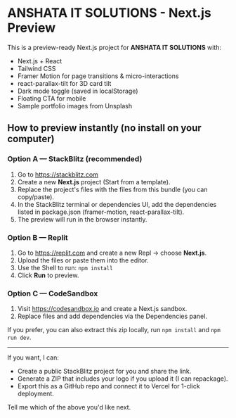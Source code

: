 # ANSHATA IT SOLUTIONS - Next.js Preview

This is a preview-ready Next.js project for **ANSHATA IT SOLUTIONS** with:
- Next.js + React
- Tailwind CSS
- Framer Motion for page transitions & micro-interactions
- react-parallax-tilt for 3D card tilt
- Dark mode toggle (saved in localStorage)
- Floating CTA for mobile
- Sample portfolio images from Unsplash

## How to preview instantly (no install on your computer)

### Option A — StackBlitz (recommended)
1. Go to https://stackblitz.com
2. Create a new **Next.js** project (Start from a template).
3. Replace the project's files with the files from this bundle (you can copy/paste).
4. In the StackBlitz terminal or dependencies UI, add the dependencies listed in package.json (framer-motion, react-parallax-tilt).
5. The preview will run in the browser instantly.

### Option B — Replit
1. Go to https://replit.com and create a new Repl → choose **Next.js**.
2. Upload the files or paste them into the editor.
3. Use the Shell to run: `npm install`
4. Click **Run** to preview.

### Option C — CodeSandbox
1. Visit https://codesandbox.io and create a Next.js sandbox.
2. Replace files and add dependencies via the Dependencies panel.

If you prefer, you can also extract this zip locally, run `npm install` and `npm run dev`.

--- 

If you want, I can:
- Create a public StackBlitz project for you and share the link.
- Generate a ZIP that includes your logo if you upload it (I can repackage).
- Export this as a GitHub repo and connect it to Vercel for 1-click deployment.

Tell me which of the above you'd like next.
